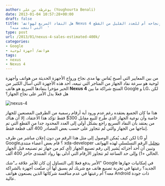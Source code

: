 ```yaml
---
author: يوغرطة بن علي (Youghourta Benali)
date: 2013-01-04 10:57:28+00:00
draft: false
title: 'هل النفاد السريع لهواتف Nexus 4 راجع لرواجه ونجاحه أم للعدد القليل من القطع
  التي أُنتجت منه؟  '
type: post
url: /2013/01/nexus-4-sales-estimated-400k/
categories:
- Google
- هواتف/ أجهزة لوحية
tags:
- nexus
- Nexus 4
---
```


من بين المعايير التي أصبح يُقاس بها مدى نجاح ورواج الأجهزة الحديثة من هواتف وأجهزة لوحية هو سرعة نفاد الجهاز من المتاجر التي تبيعه، أحد هذه الأجهزة التي أسال الكثير من الحبر مؤخرا بنفادها السريع هو هاتف **Nexus 4** المنتج شراكة ما بين Google و LG، لكن هل فعلا يدل الأمر على نجاح الجهاز؟




![nexus-4](https://www.it-scoop.com/wp-content/uploads/2013/01/nexus-4.png)





هذا ما كان الجميع يعتقده رغم عدم ورود أية أرقام رسمية من الطرفين المصنعين للجهاز خاصة وأن نوعية الجهاز الذي طُرح للبيع مقابل 300$ فقط تؤكد هذا الاعتقاد، إلا أن هناك من يعتقد بأن النفاد السريع راجع بشكل أولي إلى العدد المحدود جدا من القطع التي تم إنتاجها من الجهاز والتي لم تتجاوز على حسب بعض المصادر 400 ألف قطعة فقط.




لكن كيف يُمكن الوصول إلى مثل هذا الرقم من دون إعلان مباشر من طرف LG أو Google؟ قام بعض أعضاء منتدى xda-developer [بتحليل](http://forum.xda-developers.com/showthread.php?s=c41e58abf14ae11b34e8d0c25f25fc25&t=2055351&page=20) الرقم التسلسلي لهذه الهواتف وتبين أن أحد أجزائه يُشير إلى رقم تصنيع الجهاز (أي كم من جهاز تم تصنيعه قبل الجهاز الحالي +1) وإلى حد الساعة لم تتجاوز الأرقام التي أدلى بها رواد المنتدى حاجز 400 ألف.




الأمر يدفع فعلا إلى التساؤل إن كان للأمر علاقة بـ"شك" Google في إمكانيات جهازها الجديد؟ رغبتها في تجربة تصنيع هاتف مع شريك لم يسبق لها أن صنّعت أجهزة بالشراكة معه؟ أم رغبتها في عدم منافسة شركائها الذين يصنعون هواتف Android ذات جودة عالية.
